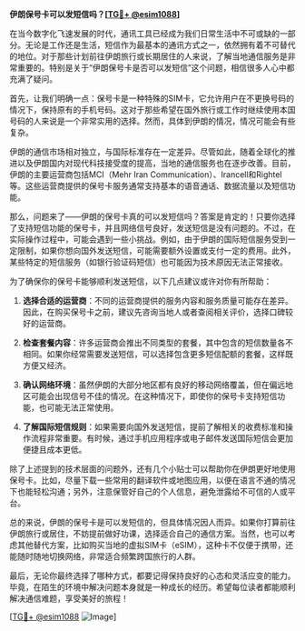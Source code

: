 **伊朗保号卡可以发短信吗？[[TG💪+ @esim1088](https://t.me/s/esim1088)]**

在当今数字化飞速发展的时代，通讯工具已经成为我们日常生活中不可或缺的一部分。无论是工作还是生活，短信作为最基本的通讯方式之一，依然拥有着不可替代的地位。对于那些计划前往伊朗旅行或长期居住的人来说，了解当地通信服务是非常重要的。特别是关于“伊朗保号卡是否可以发短信”这个问题，相信很多人心中都充满了疑问。

首先，让我们明确一点：保号卡是一种特殊的SIM卡，它允许用户在不更换号码的情况下，保持原有的手机号码。这对于那些希望在国外旅行或工作时继续使用本国号码的人来说是一个非常实用的选择。然而，具体到伊朗的情况，情况可能会有些复杂。

伊朗的通信市场相对独立，与国际标准存在一定差异。尽管如此，随着全球化的推进以及伊朗国内对现代科技接受度的提高，当地的通信服务也在逐步改善。目前，伊朗的主要运营商包括MCI（Mehr Iran Communication）、Irancell和Rightel等。这些运营商提供的保号卡服务通常支持基本的语音通话、数据流量以及短信功能。

那么，问题来了——伊朗的保号卡真的可以发短信吗？答案是肯定的！只要你选择了支持短信功能的保号卡，并且网络信号良好，发送短信是没有问题的。不过，在实际操作过程中，可能会遇到一些小挑战。例如，由于伊朗的国际短信服务受到一定限制，如果你想向国外发送短信，可能需要额外设置或支付一定的费用。此外，某些特定的短信服务（如银行验证码短信）也可能因为技术原因无法正常接收。

为了确保你的保号卡能够顺利发送短信，以下几点建议或许对你有所帮助：

1. **选择合适的运营商**：不同的运营商提供的服务内容和服务质量可能存在差异。因此，在购买保号卡之前，建议先咨询当地人或者查阅相关评价，选择口碑较好的运营商。
   
2. **检查套餐内容**：许多运营商会推出不同类型的套餐，其中包含的短信数量各不相同。如果你经常需要发送短信，可以选择包含更多短信配额的套餐，这样既方便又经济。

3. **确认网络环境**：虽然伊朗的大部分地区都有良好的移动网络覆盖，但在偏远地区可能会出现信号不佳的情况。在这种情况下，即使你的保号卡支持短信功能，也可能无法正常使用。

4. **了解国际短信规则**：如果需要向国外发送短信，提前了解相关的收费标准和操作流程非常重要。有时候，通过手机应用程序或电子邮件发送国际短信会更加便捷且成本更低。

除了上述提到的技术层面的问题外，还有几个小贴士可以帮助你在伊朗更好地使用保号卡。比如，尽量下载一些常用的翻译软件或地图应用，以便在语言不通的情况下也能轻松沟通；另外，注意保管好自己的个人信息，避免泄露给不可信的人或平台。

总的来说，伊朗的保号卡是可以发短信的，但具体情况因人而异。如果你打算前往伊朗旅行或居住，不妨提前做好功课，选择适合自己的通信方案。当然，也可以考虑其他替代方案，比如购买当地的虚拟SIM卡（eSIM），这种卡不仅便于携带，还能随时随地切换网络，非常适合频繁跨国旅行的人群。

最后，无论你最终选择了哪种方式，都要记得保持良好的心态和灵活应变的能力。毕竟，在陌生的环境中解决问题本身就是一种成长的经历。希望每位读者都能顺利解决通信难题，享受美好的旅程！

[[TG💪+ @esim1088](https://t.me/s/esim1088) ![Image](https://i.postimg.cc/4NQfJmqS/Snipaste-2025-05-13-00-14-12.png)]